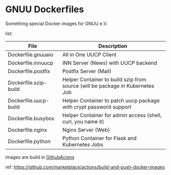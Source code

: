 GNUU Dockerfiles
================

Something special Docker images for GNUU e.V.


list:

File                  | Description
--------------------- | -------------------------------------------------
Dockerfile.gnuuaio    | All in One UUCP Client
Dockerfile.innuucp    | INN Server (News) with UUCP backend
Dockerfile.postfix    | Postfix Server (Mail)
Dockerfile.szip-build | Helper Container to build szip from source (will be package in Kubernetes Job
Dockerfile.uucp-build | Helper Container to patch uucp package with crypt password support
Dockerfile.busybox    | Helper Container for admin access (shell, curl, you name it)
Dockerfile.nginx      | Nginx Server (Web)
Dockerfile.python     | Python Container for Flask and Kubernetes Jobs


images are build in [GithubAcions](https://github.com/gnuu-de/dockerfiles/actions)

ref: https://github.com/marketplace/actions/build-and-push-docker-images
